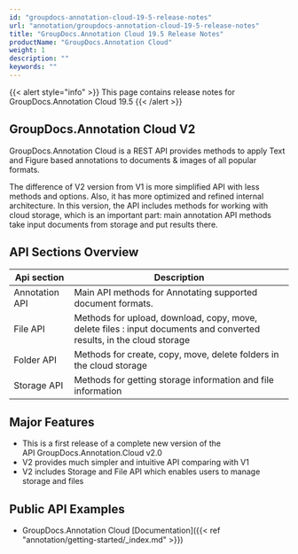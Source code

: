```yaml
---
id: "groupdocs-annotation-cloud-19-5-release-notes"
url: "annotation/groupdocs-annotation-cloud-19-5-release-notes"
title: "GroupDocs.Annotation Cloud 19.5 Release Notes"
productName: "GroupDocs.Annotation Cloud"
weight: 1
description: ""
keywords: ""
---
```

{{< alert style="info" >}}
This page contains release notes for GroupDocs.Annotation Cloud 19.5
{{< /alert >}}

## GroupDocs.Annotation Cloud V2 ##

GroupDocs.Annotation Cloud is a REST API provides methods to apply Text and Figure based annotations to documents & images of all popular formats.

The difference of V2 version from V1 is more simplified API with less methods and options. Also, it has more optimized and refined internal architecture. In this version, the API includes methods for working with cloud storage, which is an important part: main annotation API methods take input documents from storage and put results there.

## API Sections Overview ## 

|Api section|Description
|---|---
|Annotation API|Main API methods for Annotating supported document formats.
|File API|Methods for upload, download, copy, move, delete files : input documents and converted results, in the cloud storage
|Folder API|Methods for create, copy, move, delete folders in the cloud storage
|Storage API|Methods for getting storage information and file information

## Major Features ##

* This is a first release of a complete new version of the API GroupDocs.Annotation.Cloud v2.0
* V2 provides much simpler and intuitive API comparing with V1
* V2 includes Storage and File API which enables users to manage storage and files

## Public API Examples ##

* GroupDocs.Annotation Cloud [Documentation]({{< ref "annotation/getting-started/_index.md" >}})
